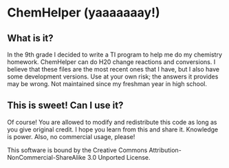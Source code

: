 ChemHelper (yaaaaaaay!)
========

## What is it?

In the 9th grade I decided to write a TI program to help me do my chemistry homework. ChemHelper can do H20 change reactions and conversions. I believe that these files are the most recent ones that I have, but I also have some development versions. Use at your own risk; the answers it provides may be wrong. Not maintained since my freshman year in high school.


## This is sweet! Can I use it?

Of course! You are allowed to modify and redistribute this code as long as you give original credit. I hope you learn from this and share it. Knowledge is power. Also, no commercial usage, please!

This software is bound by the Creative Commons Attribution-NonCommercial-ShareAlike 3.0 Unported License.
